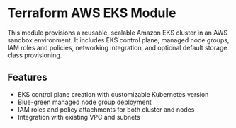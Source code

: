 # Terraform AWS EKS Module

This module provisions a reusable, scalable Amazon EKS cluster in an AWS sandbox environment. It includes EKS control plane, managed node groups, IAM roles and policies, networking integration, and optional default storage class provisioning.

## Features

- EKS control plane creation with customizable Kubernetes version
- Blue-green managed node group deployment
- IAM roles and policy attachments for both cluster and nodes
- Integration with existing VPC and subnets
